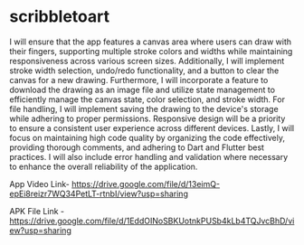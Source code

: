 # scribbletoart

I will ensure that the app features a canvas area where users can draw with their fingers, supporting multiple stroke colors and widths while maintaining responsiveness across various screen sizes. Additionally, I will implement stroke width selection, undo/redo functionality, and a button to clear the canvas for a new drawing. Furthermore, I will incorporate a feature to download the drawing as an image file and utilize state management to efficiently manage the canvas state, color selection, and stroke width. For file handling, I will implement saving the drawing to the device's storage while adhering to proper permissions. Responsive design will be a priority to ensure a consistent user experience across different devices. Lastly, I will focus on maintaining high code quality by organizing the code effectively, providing thorough comments, and adhering to Dart and Flutter best practices. I will also include error handling and validation where necessary to enhance the overall reliability of the application.

App Video Link- https://drive.google.com/file/d/13eimQ-epEi8reizr7WQ34PetLT-rtnbI/view?usp=sharing

APK File Link - https://drive.google.com/file/d/1EddOINoSBKUotnkPUSb4kLb4TQJvcBhD/view?usp=sharing
